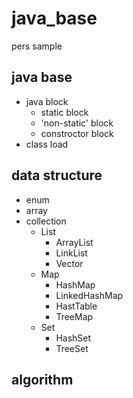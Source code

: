 # java_base
 pers sample
## java base 
 - java block 
   - static block  
   - 'non-static' block  
   - constroctor block   
 - class load
## data structure 
 - enum
 - array
 - collection
   - List
     - ArrayList
     - LinkList
     - Vector
   - Map
     - HashMap
     - LinkedHashMap
     - HastTable
     - TreeMap
   - Set
     - HashSet
     - TreeSet

## algorithm


